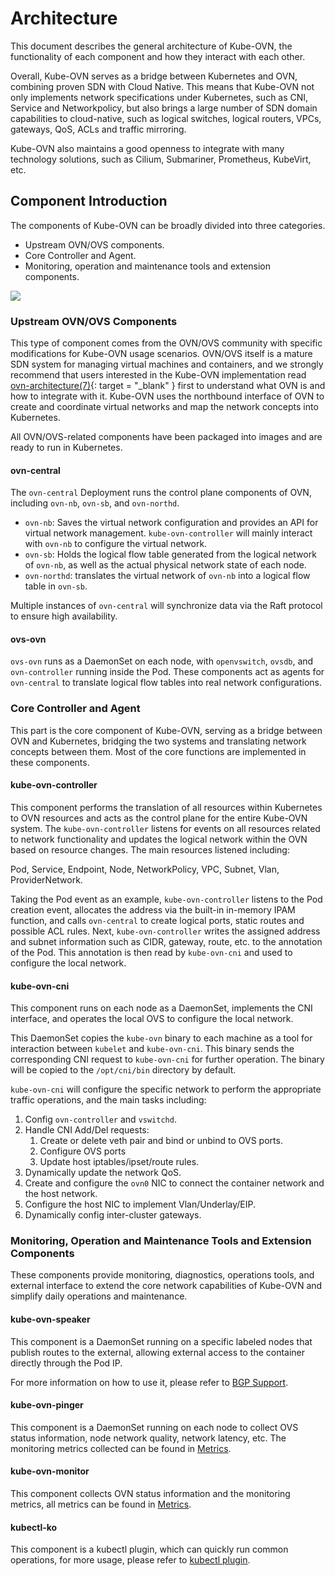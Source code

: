 # Architecture

This document describes the general architecture of Kube-OVN, the functionality of each component and how they interact with each other.

Overall, Kube-OVN serves as a bridge between Kubernetes and OVN, combining proven SDN with Cloud Native.
This means that Kube-OVN not only implements network specifications under Kubernetes, such as CNI, Service and Networkpolicy,
but also brings a large number of SDN domain capabilities to cloud-native, such as logical switches, logical routers, VPCs,
gateways, QoS, ACLs and traffic mirroring.

Kube-OVN also maintains a good openness to integrate with many technology solutions, such as Cilium, Submariner, Prometheus, KubeVirt, etc.

## Component Introduction

The components of Kube-OVN can be broadly divided into three categories.

* Upstream OVN/OVS components.
* Core Controller and Agent.
* Monitoring, operation and maintenance tools and extension components.

![](../static/architecture.png)

### Upstream OVN/OVS Components

This type of component comes from the OVN/OVS community with specific modifications for Kube-OVN usage scenarios.
OVN/OVS itself is a mature SDN system for managing virtual machines and containers,
and we strongly recommend that users interested in the Kube-OVN implementation read [ovn-architecture(7)](https://www.mankier.com/7/ovn-architecture){: target = "_blank" } first
to understand what OVN is and how to integrate with it.
Kube-OVN uses the northbound interface of OVN to create and coordinate virtual networks and map the network concepts into Kubernetes.

All OVN/OVS-related components have been packaged into images and are ready to run in Kubernetes.

#### ovn-central

The `ovn-central` Deployment runs the control plane components of OVN, including `ovn-nb`, `ovn-sb`, and `ovn-northd`.

* `ovn-nb`: Saves the virtual network configuration and provides an API for virtual network management. `kube-ovn-controller` will mainly interact with `ovn-nb` to configure the virtual network.
* `ovn-sb`: Holds the logical flow table generated from the logical network of `ovn-nb`, as well as the actual physical network state of each node.
* `ovn-northd`: translates the virtual network of `ovn-nb` into a logical flow table in `ovn-sb`.

Multiple instances of `ovn-central` will synchronize data via the Raft protocol to ensure high availability.

#### ovs-ovn

`ovs-ovn` runs as a DaemonSet on each node, with `openvswitch`, `ovsdb`, and `ovn-controller` running inside the Pod.
These components act as agents for `ovn-central` to translate logical flow tables into real network configurations.

### Core Controller and Agent

This part is the core component of Kube-OVN, serving as a bridge between OVN and Kubernetes, bridging the two systems and translating network concepts between them.
Most of the core functions are implemented in these components.

#### kube-ovn-controller

This component performs the translation of all resources within Kubernetes to OVN resources and acts as the control plane for the entire Kube-OVN system.
The `kube-ovn-controller` listens for events on all resources related to network functionality and updates the logical network
within the OVN based on resource changes. The main resources listened including:

Pod, Service, Endpoint, Node, NetworkPolicy, VPC, Subnet, Vlan, ProviderNetwork.

Taking the Pod event as an example, `kube-ovn-controller` listens to the Pod creation event, allocates the address via the built-in in-memory IPAM function,
and calls `ovn-central` to create logical ports, static routes and possible ACL rules.
Next, `kube-ovn-controller` writes the assigned address and subnet information such as CIDR, gateway, route, etc. to the annotation of the Pod.
This annotation is then read by `kube-ovn-cni` and used to configure the local network.

#### kube-ovn-cni

This component runs on each node as a DaemonSet, implements the CNI interface, and operates the local OVS to configure the local network.

This DaemonSet copies the `kube-ovn` binary to each machine as a tool for interaction between `kubelet` and `kube-ovn-cni`.
This binary sends the corresponding CNI request to `kube-ovn-cni` for further operation.
The binary will be copied to the `/opt/cni/bin` directory by default.

`kube-ovn-cni` will configure the specific network to perform the appropriate traffic operations,
and the main tasks including:

1. Config `ovn-controller` and `vswitchd`.
2. Handle CNI Add/Del requests:
    1. Create or delete veth pair and bind or unbind to OVS ports.
    2. Configure OVS ports
    3. Update host iptables/ipset/route rules.
3. Dynamically update the network QoS.
4. Create and configure the `ovn0` NIC to connect the container network and the host network.
5. Configure the host NIC to implement Vlan/Underlay/EIP.
6. Dynamically config inter-cluster gateways.

### Monitoring, Operation and Maintenance Tools and Extension Components

These components provide monitoring, diagnostics, operations tools, and external interface to extend the core network capabilities of Kube-OVN
and simplify daily operations and maintenance.

#### kube-ovn-speaker

This component is a DaemonSet running on a specific labeled nodes that publish routes to the external,
allowing external access to the container directly through the Pod IP.

For more information on how to use it, please refer to [BGP Support](../advance/with-bgp.en.md).

#### kube-ovn-pinger

This component is a DaemonSet running on each node to collect OVS status information, node network quality, network latency, etc.
The monitoring metrics collected can be found in [Metrics](./metrics.en.md).

#### kube-ovn-monitor

This component collects OVN status information and the monitoring metrics, all metrics can be found in [Metrics](./metrics.en.md).

#### kubectl-ko

This component is a kubectl plugin, which can quickly run common operations, for more usage, please refer to [kubectl plugin](../ops/kubectl-ko.en.md).
